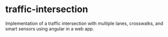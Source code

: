 # traffic-intersection
Implementation of a traffic intersection with multiple lanes, crosswalks, and smart sensors using angular in a web app.
